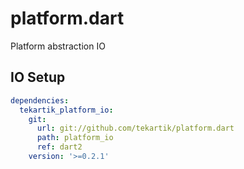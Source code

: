 # platform.dart

Platform abstraction IO

## IO Setup

```yaml
dependencies:
  tekartik_platform_io:
    git:
      url: git://github.com/tekartik/platform.dart
      path: platform_io
      ref: dart2
    version: '>=0.2.1'
```